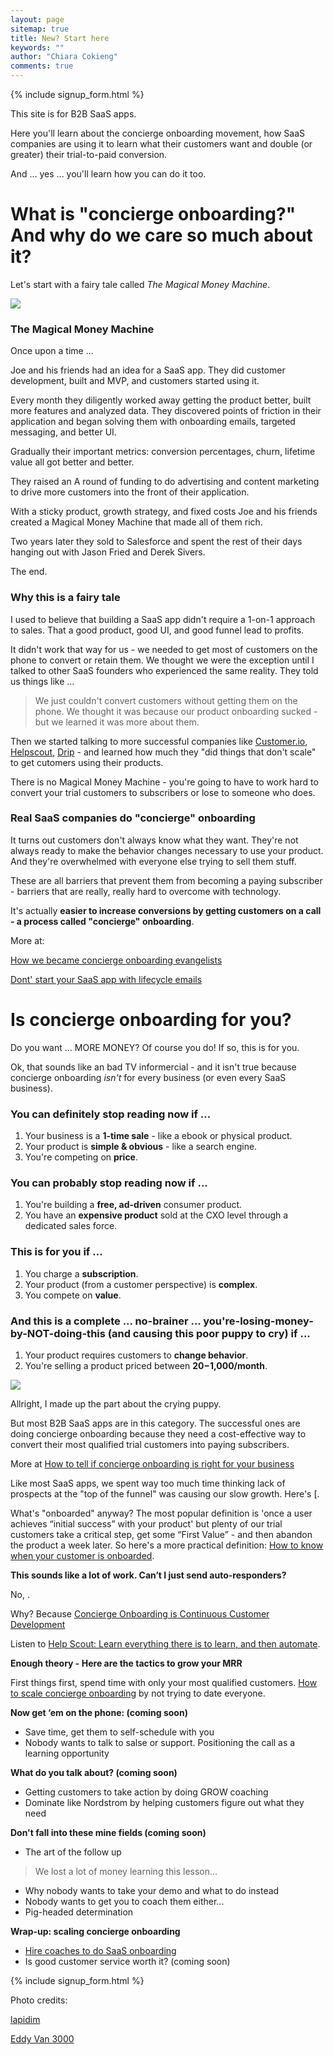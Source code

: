 ```yaml
---
layout: page
sitemap: true
title: New? Start here
keywords: ""
author: "Chiara Cokieng"
comments: true
---
```



{% include signup_form.html %}

This site is for B2B SaaS apps.

Here you'll learn about the concierge onboarding movement, how SaaS companies are using it to learn what their customers want and double (or greater) their trial-to-paid conversion.

And ... yes ... you'll learn how you can do it too.

# What is "concierge onboarding?" And why do we care so much about it?

Let's start with a fairy tale called *The Magical Money Machine*.

<img class="post-image" src = "{{site.image_url}}/castle.jpg">

### The Magical Money Machine

Once upon a time ...

Joe and his friends had an idea for a SaaS app. They did customer development, built and MVP, and customers started using it.

Every month they diligently worked away getting the product better, built more features and analyzed data. They discovered points of friction in their application and began solving them with onboarding emails, targeted messaging, and better UI.

Gradually their important metrics: conversion percentages, churn, lifetime value all got better and better.

They raised an A round of funding to do advertising and content marketing to drive more customers into the front of their application.

With a sticky product, growth strategy, and fixed costs Joe and his friends created a Magical Money Machine that made all of them rich.

Two years later they sold to Salesforce and spent the rest of their days hanging out with Jason Fried and Derek Sivers.

The end.

### Why this is a fairy tale

I used to believe that building a SaaS app didn't require a 1-on-1 approach to sales. That a good product, good UI, and good funnel lead to profits.

It didn't work that way for us - we needed to get most of customers on the phone to convert or retain them. We thought we were the exception until I talked to other SaaS founders who experienced the same reality. They told us things like ...

> We just couldn't convert customers without getting them on the phone. We thought it was because our product onboarding sucked - but we learned it was more about them.

Then we started talking to more successful companies like [Customer.io]({{site.blogroot}}/customerio), [Helpscout]({{site.blogroot}}/helpscout), [Drip]({{site.blogroot}}/robwalling) - and learned how much they "did things that don't scale" to get cutomers using their products.

There is no Magical Money Machine - you're going to have to work hard to convert your trial customers to subscribers or lose to someone who does.

### Real SaaS companies do "concierge" onboarding

It turns out customers don't always know what they want. They're not always ready to make the behavior changes necessary to use your product. And they're overwhelmed with everyone else trying to sell them stuff.

These are all barriers that prevent them from becoming a paying subscriber - barriers that are really, really hard to overcome with technology.

It's actually **easier to increase conversions by getting customers on a call - a process called "concierge" onboarding**.

More at:

[How we became concierge onboarding evangelists](http://blog.sohelpful.io/about/)

[Dont' start your SaaS app with lifecycle emails](http://blog.sohelpful.io/blog/lifecycle/)

# Is concierge onboarding for you?

Do you want ... MORE MONEY? Of course you do! If so, this is for you.

Ok, that sounds like an bad TV informercial - and it isn't true because concierge onboarding *isn't* for every business (or even every SaaS business).

### You can definitely stop reading now if ...

1. Your business is a **1-time sale** - like a ebook or physical product.
2. Your product is **simple &amp; obvious** - like a search engine.
3. You're competing on **price**.

### You can probably stop reading now if ...

1. You're building a **free, ad-driven** consumer product.
2. You have an **expensive product** sold at the CXO level through a dedicated sales force.

### This is for you if ...

1. You charge a **subscription**.
2. Your product (from a customer perspective) is **complex**.
3. You compete on **value**.

### And this is a complete ... no-brainer ... you're-losing-money-by-NOT-doing-this (and causing this poor puppy to cry) if ...

1. Your product requires customers to **change behavior**.
2. You're selling a product priced between **$20-$1,000/month**.

<img class="post-image" src = "{{site.image_url}}/sad_puppy.jpg">

Allright, I made up the part about the crying puppy.

But most B2B SaaS apps are in this category. The successful ones are doing concierge onboarding because they need a cost-effective way to convert their most qualified trial customers into paying subscribers.

More at [How to tell if concierge onboarding is right for your business](http://blog.sohelpful.io/blog/challenger/)


Like most SaaS apps, we spent way too much time thinking lack of prospects at the "top of the funnel" was causing our slow growth. Here's [.

What's "onboarded" anyway? The most popular definition is 'once a user achieves “initial success” with your product' but plenty of our trial customers take a critical step, get some “First Value” - and then abandon the product a week later. So here's a more practical definition:
[How to know when your customer is onboarded](http://blog.sohelpful.io/blog/defining-onboarded/).


**This sounds like a lot of work. Can’t I just send auto-responders?**

No, .

Why? Because [Concierge Onboarding is Continuous Customer Development](http://blog.sohelpful.io/2015/02/07/concierge-onboarding-is-continuous-customer-development/)

Listen to [Help Scout: Learn everything there is to learn, and then automate](http://blog.sohelpful.io/2015/02/07/concierge-onboarding-is-continuous-customer-development/).

**Enough theory - Here are the tactics to grow your MRR**

First things first, spend time with only your most qualified customers. [How to scale concierge onboarding](http://blog.sohelpful.io/blog/qualify/ ) by not trying to date everyone.

**Now get ‘em on the phone: (coming soon)**

+ Save time, get them to self-schedule with you
+ Nobody wants to talk to salse or support. Positioning the call as a learning opportunity

**What do you talk about? (coming soon)**

+ Getting customers to take action by doing GROW coaching
+ Dominate like Nordstrom by helping customers figure out what they need

**Don't fall into these mine fields (coming soon)**

+ The art of the follow up
> We lost a lot of money learning this lesson...
+ Why nobody wants to take your demo and what to do instead
+ Nobody wants to get you to coach them either...
+ Pig-headed determination

**Wrap-up: scaling concierge onboarding**

+ [Hire coaches to do SaaS onboarding](http://blog.sohelpful.io/blog/hire-coaches-to-do-saas-onboarding/)
+ Is good customer service worth it? (coming soon)


{% include signup_form.html %}

Photo credits:

[lapidim](https://www.flickr.com/photos/lapidim/)

[Eddy Van 3000](https://www.flickr.com/photos/e3000/)